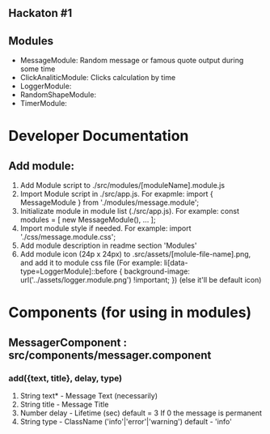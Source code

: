 ## Hackaton #1

## Modules
- MessageModule: Random message or famous quote output during some time
- ClickAnaliticModule: Clicks calculation by time
- LoggerModule:
- RandomShapeModule:
- TimerModule:

# Developer Documentation
## Add module:
1. Add Module script to ./src/modules/[moduleName].module.js
2. Import Module script in ./src/app.js. For exapmle: import { MessageModule } from './modules/message.module';
3. Initializate module in module list (./src/app.js). For example: const modules = [
  new MessageModule(), ...
];
4. Import module style if needed. For example: import './css/message.module.css';
5. Add module description in readme section 'Modules'
6. Add module icon (24p x 24px) to .src/assets/[molule-file-name].png, and add it to module css file (For example: li[data-type=LoggerModule]::before { background-image: url('../assets/logger.module.png') !important; }) (else it'll be default icon) 

# Components (for using in modules)
## MessagerComponent : src/components/messager.component
### add({text, title}, delay, type)
1. String text* - Message Text (necessarily)
2. String title - Message Title
3. Number delay - Lifetime (sec) default = 3 If 0 the message is permanent
4. String type - ClassName ('info'|'error'|'warning') default - 'info'
